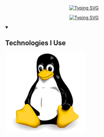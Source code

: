 <div align = "center">
<a href="https://git.io/typing-svg"><img src="https://readme-typing-svg.demolab.com?font=Fira+Code&duration=250&pause=50&color=49DF30&center=true&multiline=true&repeat=false&width=435&height=340&lines=%E2%A0%80%E2%A0%80%E2%A0%80%E2%A0%80%E2%A0%80%E2%A0%80%E2%A0%80%E2%A0%80%E2%A0%80%E2%A0%80%E2%A0%80%E2%A0%80%E2%A0%80%E2%A3%B8%E2%A3%87%E2%A0%80%E2%A0%80%E2%A0%80%E2%A0%80%E2%A0%80%E2%A0%80%E2%A0%80%E2%A0%80%E2%A0%80%E2%A0%80%E2%A0%80%E2%A0%80%E2%A0%80;%E2%A0%80%E2%A0%80%E2%A0%80%E2%A0%80%E2%A0%80%E2%A0%80%E2%A0%80%E2%A0%80%E2%A0%80%E2%A0%80%E2%A0%80%E2%A0%80%E2%A2%B0%E2%A3%BF%E2%A3%BF%E2%A1%86%E2%A0%80%E2%A0%80%E2%A0%80%E2%A0%80%E2%A0%80%E2%A0%80%E2%A0%80%E2%A0%80%E2%A0%80%E2%A0%80%E2%A0%80%E2%A0%80;%E2%A0%80%E2%A0%80%E2%A0%80%E2%A0%80%E2%A0%80%E2%A0%80%E2%A0%80%E2%A0%80%E2%A0%80%E2%A0%80%E2%A0%80%E2%A2%A0%E2%A3%BF%E2%A3%BF%E2%A3%BF%E2%A3%BF%E2%A1%84%E2%A0%80%E2%A0%80%E2%A0%80%E2%A0%80%E2%A0%80%E2%A0%80%E2%A0%80%E2%A0%80%E2%A0%80%E2%A0%80%E2%A0%80;%E2%A0%80%E2%A0%80%E2%A0%80%E2%A0%80%E2%A0%80%E2%A0%80%E2%A0%80%E2%A0%80%E2%A0%80%E2%A0%80%E2%A0%80%E2%A2%BF%E2%A3%BF%E2%A3%BF%E2%A3%BF%E2%A3%BF%E2%A3%BF%E2%A1%84%E2%A0%80%E2%A0%80%E2%A0%80%E2%A0%80%E2%A0%80%E2%A0%80%E2%A0%80%E2%A0%80%E2%A0%80%E2%A0%80;%E2%A0%80%E2%A0%80%E2%A0%80%E2%A0%80%E2%A0%80%E2%A0%80%E2%A0%80%E2%A0%80%E2%A0%80%E2%A2%80%E2%A3%B7%E2%A3%A4%E2%A3%99%E2%A2%BB%E2%A3%BF%E2%A3%BF%E2%A3%BF%E2%A3%BF%E2%A1%80%E2%A0%80%E2%A0%80%E2%A0%80%E2%A0%80%E2%A0%80%E2%A0%80%E2%A0%80%E2%A0%80;%E2%A0%80%E2%A0%80%E2%A0%80%E2%A0%80%E2%A0%80%E2%A0%80%E2%A0%80%E2%A0%80%E2%A2%80%E2%A3%BF%E2%A3%BF%E2%A3%BF%E2%A3%BF%E2%A3%BF%E2%A3%BF%E2%A3%BF%E2%A3%BF%E2%A3%BF%E2%A3%BF%E2%A1%80%E2%A0%80%E2%A0%80%E2%A0%80%E2%A0%80%E2%A0%80%E2%A0%80%E2%A0%80%E2%A0%80;%E2%A0%80%E2%A0%80%E2%A0%80%E2%A0%80%E2%A0%80%E2%A0%80%E2%A0%80%E2%A2%A0%E2%A3%BE%E2%A3%BF%E2%A3%BF%E2%A3%BF%E2%A3%BF%E2%A3%BF%E2%A3%BF%E2%A3%BF%E2%A3%BF%E2%A3%BF%E2%A3%BF%E2%A3%B7%E2%A1%84%E2%A0%80%E2%A0%80%E2%A0%80%E2%A0%80%E2%A0%80%E2%A0%80%E2%A0%80;%E2%A0%80%E2%A0%80%E2%A0%80%E2%A0%80%E2%A0%80%E2%A0%80%E2%A2%A0%E2%A3%BF%E2%A3%BF%E2%A3%BF%E2%A3%BF%E2%A3%BF%E2%A1%BF%E2%A0%9B%E2%A0%9B%E2%A0%BF%E2%A3%BF%E2%A3%BF%E2%A3%BF%E2%A3%BF%E2%A3%BF%E2%A1%84%E2%A0%80%E2%A0%80%E2%A0%80%E2%A0%80%E2%A0%80%E2%A0%80;%E2%A0%80%E2%A0%80%E2%A0%80%E2%A0%80%E2%A0%80%E2%A2%A0%E2%A3%BF%E2%A3%BF%E2%A3%BF%E2%A3%BF%E2%A3%BF%E2%A0%8F%E2%A0%80%E2%A0%80%E2%A0%80%E2%A0%80%E2%A0%99%E2%A3%BF%E2%A3%BF%E2%A3%BF%E2%A3%BF%E2%A3%BF%E2%A1%84%E2%A0%80%E2%A0%80%E2%A0%80%E2%A0%80%E2%A0%80;%E2%A0%80%E2%A0%80%E2%A0%80%E2%A0%80%E2%A3%B0%E2%A3%BF%E2%A3%BF%E2%A3%BF%E2%A3%BF%E2%A3%BF%E2%A3%BF%E2%A0%80%E2%A0%80%E2%A0%80%E2%A0%80%E2%A0%80%E2%A0%80%E2%A2%BF%E2%A3%BF%E2%A3%BF%E2%A3%BF%E2%A3%BF%E2%A0%BF%E2%A3%86%E2%A0%80%E2%A0%80%E2%A0%80%E2%A0%80;%E2%A0%80%E2%A0%80%E2%A0%80%E2%A3%B4%E2%A3%BF%E2%A3%BF%E2%A3%BF%E2%A3%BF%E2%A3%BF%E2%A3%BF%E2%A3%BF%E2%A0%80%E2%A0%80%E2%A0%80%E2%A0%80%E2%A0%80%E2%A0%80%E2%A3%BF%E2%A3%BF%E2%A3%BF%E2%A3%BF%E2%A3%BF%E2%A3%B7%E2%A3%A6%E2%A1%80%E2%A0%80%E2%A0%80%E2%A0%80;%E2%A0%80%E2%A2%80%E2%A3%BE%E2%A3%BF%E2%A3%BF%E2%A0%BF%E2%A0%9F%E2%A0%9B%E2%A0%8B%E2%A0%89%E2%A0%89%E2%A0%80%E2%A0%80%E2%A0%80%E2%A0%80%E2%A0%80%E2%A0%80%E2%A0%89%E2%A0%89%E2%A0%99%E2%A0%9B%E2%A0%BB%E2%A0%BF%E2%A3%BF%E2%A3%BF%E2%A3%B7%E2%A1%80%E2%A0%80;%E2%A3%A0%E2%A0%9F%E2%A0%8B%E2%A0%81%E2%A0%80%E2%A0%80%E2%A0%80%E2%A0%80%E2%A0%80%E2%A0%80%E2%A0%80%E2%A0%80%E2%A0%80%E2%A0%80%E2%A0%80%E2%A0%80%E2%A0%80%E2%A0%80%E2%A0%80%E2%A0%80%E2%A0%80%E2%A0%80%E2%A0%80%E2%A0%80%E2%A0%88%E2%A0%99%E2%A0%BB%E2%A3%84" alt="Typing SVG" /></a>

<br>

<a href="https://git.io/typing-svg"><img src="https://readme-typing-svg.demolab.com?font=Fira+Code&pause=1000&color=49DF30&center=true&width=435&lines=Software+Engineer;Android+App+Developer" alt="Typing SVG" /></a>
</div>

<details open>
	<summary><h2>Technologies I Use</h2></summary>
	<img src="https://github.com/devicons/devicon/blob/master/icons/linux/linux-original.svg"/>
